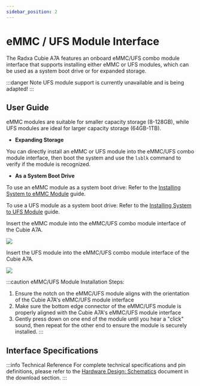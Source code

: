 ```yaml
---
sidebar_position: 2
---
```


# eMMC / UFS Module Interface

The Radxa Cubie A7A features an onboard eMMC/UFS combo module interface that supports installing either eMMC or UFS modules, which can be used as a system boot drive or for expanded storage.

:::danger Note
UFS module support is currently unavailable and is being adapted!
:::

## User Guide

eMMC modules are suitable for smaller capacity storage (8-128GB), while UFS modules are ideal for larger capacity storage (64GB-1TB).

- **Expanding Storage**

You can directly install an eMMC or UFS module into the eMMC/UFS combo module interface, then boot the system and use the `lsblk` command to verify if the module is recognized.

- **As a System Boot Drive**

To use an eMMC module as a system boot drive: Refer to the [Installing System to eMMC Module](../getting-started/install-system/emmc-system/) guide.

To use a UFS module as a system boot drive: Refer to the [Installing System to UFS Module](../getting-started/install-system/ufs-system/) guide.

<Tabs queryString="boot_system">

<TabItem value="eMMC Module">

Insert the eMMC module into the eMMC/UFS combo module interface of the Cubie A7A.

<div style={{textAlign: 'center'}}>
  <img src="/en/img/cubie/a7a/a7a-emmc-single.webp" style={{width: '50%', maxWidth: '1200px'}} />
</div>
</TabItem>

<TabItem value="UFS Module">

Insert the UFS module into the eMMC/UFS combo module interface of the Cubie A7A.

<div style={{textAlign: 'center'}}>
  <img src="/en/img/cubie/a7a/a7a-ufs-single.webp" style={{width: '50%', maxWidth: '1200px'}} />
</div>
</TabItem>
</Tabs>

:::caution
eMMC/UFS Module Installation Steps:

1. Ensure the notch on the eMMC/UFS module aligns with the orientation of the Cubie A7A's eMMC/UFS module interface
2. Make sure the bottom edge connector of the eMMC/UFS module is properly aligned with the Cubie A7A's eMMC/UFS module interface
3. Gently press down on one end of the module until you hear a "click" sound, then repeat for the other end to ensure the module is securely installed.
   :::

## Interface Specifications

:::info Technical Reference
For complete technical specifications and pin definitions, please refer to the [Hardware Design: Schematics](../download) document in the download section.
:::
